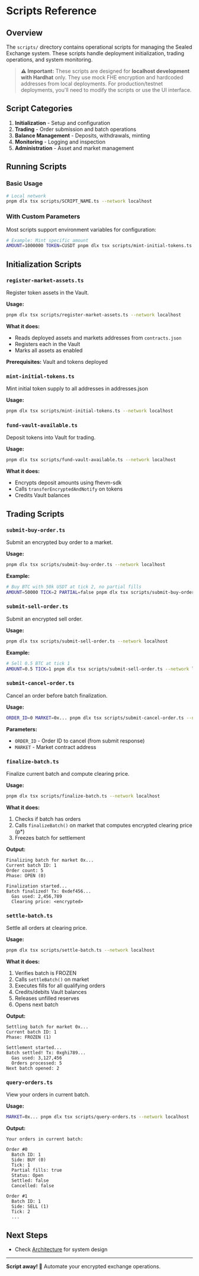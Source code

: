 # Scripts Reference

## Overview

The `scripts/` directory contains operational scripts for managing the Sealed Exchange system. These scripts handle deployment initialization, trading operations, and system monitoring.

> **⚠️ Important:** These scripts are designed for **localhost development with Hardhat** only. They use mock FHE encryption and hardcoded addresses from local deployments. For production/testnet deployments, you'll need to modify the scripts or use the UI interface.

## Script Categories

1. **Initialization** - Setup and configuration
2. **Trading** - Order submission and batch operations
3. **Balance Management** - Deposits, withdrawals, minting
4. **Monitoring** - Logging and inspection
5. **Administration** - Asset and market management

## Running Scripts

### Basic Usage

```bash
# Local network 
pnpm dlx tsx scripts/SCRIPT_NAME.ts --network localhost
```

### With Custom Parameters

Most scripts support environment variables for configuration:

```bash
# Example: Mint specific amount
AMOUNT=1000000 TOKEN=CUSDT pnpm dlx tsx scripts/mint-initial-tokens.ts --network localhost
```

## Initialization Scripts

### `register-market-assets.ts`

Register token assets in the Vault.

**Usage:**
```bash
pnpm dlx tsx scripts/register-market-assets.ts --network localhost
```

**What it does:**
- Reads deployed assets and markets addresses from `contracts.json`
- Registers each in the Vault
- Marks all assets as enabled

**Prerequisites:** Vault and tokens deployed

### `mint-initial-tokens.ts`

Mint initial token supply to all addresses in addresses.json

**Usage:**
```bash
pnpm dlx tsx scripts/mint-initial-tokens.ts --network localhost
```

### `fund-vault-available.ts`

Deposit tokens into Vault for trading.

**Usage:**
```bash
pnpm dlx tsx scripts/fund-vault-available.ts --network localhost
```

**What it does:**
- Encrypts deposit amounts using fhevm-sdk
- Calls `transferEncryptedAndNotify` on tokens
- Credits Vault balances

## Trading Scripts

### `submit-buy-order.ts`

Submit an encrypted buy order to a market.

**Usage:**
```bash
pnpm dlx tsx scripts/submit-buy-order.ts --network localhost
```

**Example:**
```bash
# Buy BTC with 50k USDT at tick 2, no partial fills
AMOUNT=50000 TICK=2 PARTIAL=false pnpm dlx tsx scripts/submit-buy-order.ts --network localhost
```

### `submit-sell-order.ts`

Submit an encrypted sell order.

**Usage:**
```bash
pnpm dlx tsx scripts/submit-sell-order.ts --network localhost
```

**Example:**
```bash
# Sell 0.5 BTC at tick 1
AMOUNT=0.5 TICK=1 pnpm dlx tsx scripts/submit-sell-order.ts --network localhost
```

### `submit-cancel-order.ts`

Cancel an order before batch finalization.

**Usage:**
```bash
ORDER_ID=0 MARKET=0x... pnpm dlx tsx scripts/submit-cancel-order.ts --network localhost
```

**Parameters:**
- `ORDER_ID` - Order ID to cancel (from submit response)
- `MARKET` - Market contract address

### `finalize-batch.ts`

Finalize current batch and compute clearing price.

**Usage:**
```bash
pnpm dlx tsx scripts/finalize-batch.ts --network localhost
```

**What it does:**
1. Checks if batch has orders
2. Calls `finalizeBatch()` on market that computes encrypted clearing price (p*)
3. Freezes batch for settlement

**Output:**
```
Finalizing batch for market 0x...
Current batch ID: 1
Order count: 5
Phase: OPEN (0)

Finalization started...
Batch finalized! Tx: 0xdef456...
  Gas used: 2,456,789
  Clearing price: <encrypted>
```

### `settle-batch.ts`

Settle all orders at clearing price.

**Usage:**
```bash
pnpm dlx tsx scripts/settle-batch.ts --network localhost
```

**What it does:**
1. Verifies batch is FROZEN
2. Calls `settleBatch()` on market
3. Executes fills for all qualifying orders
4. Credits/debits Vault balances
5. Releases unfilled reserves
6. Opens next batch

**Output:**
```
Settling batch for market 0x...
Current batch ID: 1
Phase: FROZEN (1)

Settlement started...
Batch settled! Tx: 0xghi789...
  Gas used: 3,127,456
  Orders processed: 5
Next batch opened: 2
```

### `query-orders.ts`

View your orders in current batch.

**Usage:**
```bash
MARKET=0x... pnpm dlx tsx scripts/query-orders.ts --network localhost
```

**Output:**
```
Your orders in current batch:

Order #0
  Batch ID: 1
  Side: BUY (0)
  Tick: 1
  Partial fills: true
  Status: Open
  Settled: false
  Cancelled: false

Order #1
  Batch ID: 1
  Side: SELL (1)
  Tick: 2
  ...
```

## Next Steps

- Check [Architecture](./ARCHITECTURE.md) for system design

---

**Script away! 📜** Automate your encrypted exchange operations.
